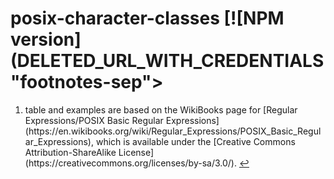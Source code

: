# posix-character-classes [![NPM version](DELETED_URL_WITH_CREDENTIALS"footnotes-sep">
<section class="footnotes">
<ol class="footnotes-list">
<li id="fn1"  class="footnote-item">table and examples are based on the WikiBooks page for [Regular Expressions/POSIX Basic Regular Expressions](https://en.wikibooks.org/wiki/Regular_Expressions/POSIX_Basic_Regular_Expressions), which is available under the [Creative Commons Attribution-ShareAlike License](https://creativecommons.org/licenses/by-sa/3.0/). <a href="#fnref1" class="footnote-backref">↩</a>

</li>
</ol>
</section>